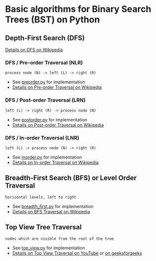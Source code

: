 # Basic algorithms for Binary Search Trees (BST) on Python

## Depth-First Search (DFS) 
[Details on DFS on Wikipedia](https://en.wikipedia.org/wiki/Depth-first_search)

### DFS / Pre-order Traversal (NLR)
`process node (N) -> left (L) -> right (R)`

* See [preorder.py](https://github.com/alexkataev/binary_search_trees/blob/master/preorder.py) for implementation
* [Details on Pre-order Traversal on Wikipedia](https://en.wikipedia.org/wiki/Tree_traversal#Pre-order_(NLR))


### DFS / Post-order Traversal (LRN)
`left (L) -> right (R) -> process node (N)`

* See [postorder.py](https://github.com/alexkataev/binary_search_trees/blob/master/postorder.py) for implementation
* [Details on Post-order Traversal on Wikipedia](https://en.wikipedia.org/wiki/Tree_traversal#Post-order_(LRN))


### DFS / In-order Traversal (LNR)
`left (L) -> process node (N) -> right (R)`

* See [inorder.py](https://github.com/alexkataev/binary_search_trees/blob/master/inorder.py) for implementation
* [Details on In-order Traversal on Wikipedia](https://en.wikipedia.org/wiki/Tree_traversal#In-order_(LNR))


## Breadth-First Search (BFS) or Level Order Traversal
`horizontal levels, left to right`

* See [breadth_first.py](https://github.com/alexkataev/binary_search_trees/blob/master/breadth_first.py) for implementation
* [Details on BFS Traversal on Wikipedia](https://en.wikipedia.org/wiki/Breadth-first_search)


## Top View Tree Traversal
`nodes which are visible from the root of the tree`

* See [top_view.py](https://github.com/alexkataev/binary_search_trees/blob/master/top_view.py) for implementation
* [Details on Top View Traversal on YouTube](https://www.youtube.com/watch?v=c3SAvcjWb1E) or [on geeksforgeeks](https://www.geeksforgeeks.org/print-nodes-top-view-binary-tree/)
